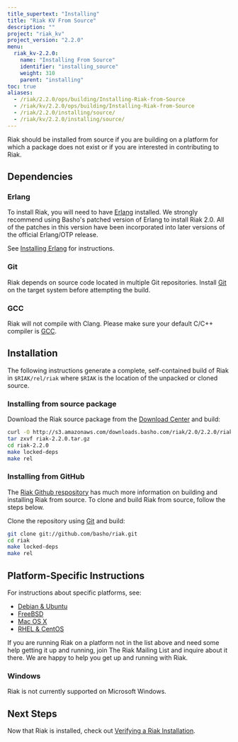 ```yaml
---
title_supertext: "Installing"
title: "Riak KV From Source"
description: ""
project: "riak_kv"
project_version: "2.2.0"
menu:
  riak_kv-2.2.0:
    name: "Installing From Source"
    identifier: "installing_source"
    weight: 310
    parent: "installing"
toc: true
aliases:
  - /riak/2.2.0/ops/building/Installing-Riak-from-Source
  - /riak/kv/2.2.0/ops/building/Installing-Riak-from-Source
  - /riak/2.2.0/installing/source/
  - /riak/kv/2.2.0/installing/source/
---
```




[install source erlang]: /riak/kv/2.2.0/setup/installing/source/erlang
[downloads]: /riak/kv/2.2.0/downloads/
[install debian & ubuntu#source]: /riak/kv/2.2.0/setup/installing/debian-ubuntu/#installing-from-source
[install freebsd#source]: /riak/kv/2.2.0/setup/installing/freebsd/#installing-from-source
[install mac osx#source]: /riak/kv/2.2.0/setup/installing/mac-osx/#installing-from-source
[install rhel & centos#source]: /riak/kv/2.2.0/setup/installing/rhel-centos/#installing-from-source
[install verify]: /riak/kv/2.2.0/setup/installing/verify

Riak should be installed from source if you are building on a platform
for which a package does not exist or if you are interested in
contributing to Riak.

## Dependencies

### Erlang

To install Riak, you will need to have [Erlang](http://www.erlang.org/) installed. We strongly recommend using Basho's patched version of Erlang to install Riak 2.0. All of the patches in this version have been incorporated into later versions of the official Erlang/OTP release.

See [Installing Erlang][install source erlang] for instructions.

### Git

Riak depends on source code located in multiple Git repositories. Install [Git](https://git-scm.com/) on the target system before attempting the build.

### GCC

Riak will not compile with Clang. Please make sure your default C/C++
compiler is [GCC](https://gcc.gnu.org/).

## Installation

The following instructions generate a complete, self-contained build of
Riak in `$RIAK/rel/riak` where `$RIAK` is the location of the unpacked
or cloned source.

### Installing from source package

Download the Riak source package from the [Download Center][downloads] and build:

```bash
curl -O http://s3.amazonaws.com/downloads.basho.com/riak/2.0/2.2.0/riak-2.2.0.tar.gz
tar zxvf riak-2.2.0.tar.gz
cd riak-2.2.0
make locked-deps
make rel
```

### Installing from GitHub

The [Riak Github respository](http://github.com/basho/riak) has much
more information on building and installing Riak from source. To clone
and build Riak from source, follow the steps below.

Clone the repository using [Git](http://git-scm.com) and build:

```bash
git clone git://github.com/basho/riak.git
cd riak
make locked-deps
make rel
```

## Platform-Specific Instructions

For instructions about specific platforms, see:
  
  * [Debian & Ubuntu][install debian & ubuntu#source]
  * [FreeBSD][install freebsd#source]
  * [Mac OS X][install mac osx#source]
  * [RHEL & CentOS][install rhel & centos#source]

If you are running Riak on a platform not in the list above and need
some help getting it up and running, join The Riak Mailing List and
inquire about it there. We are happy to help you get up and running with
Riak.

### Windows

Riak is not currently supported on Microsoft Windows.

## Next Steps

Now that Riak is installed, check out [Verifying a Riak Installation][install verify].
